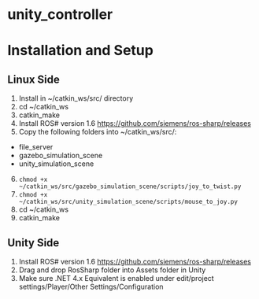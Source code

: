 # unity_controller

# Installation and Setup

## Linux Side

1. Install in ~/catkin_ws/src/ directory
2. cd ~/catkin_ws
3. catkin_make
4. Install ROS# version 1.6 https://github.com/siemens/ros-sharp/releases
5. Copy the following folders into ~/catkin_ws/src/:
  - file_server
  - gazebo_simulation_scene
  - unity_simulation_scene
6. `chmod +x ~/catkin_ws/src/gazebo_simulation_scene/scripts/joy_to_twist.py`
7. `chmod +x ~/catkin_ws/src/unity_simulation_scene/scripts/mouse_to_joy.py`
8. cd ~/catkin_ws
9. catkin_make

## Unity Side

1. Install ROS# version 1.6 https://github.com/siemens/ros-sharp/releases
2. Drag and drop RosSharp folder into Assets folder in Unity
3. Make sure .NET 4.x Equivalent is enabled under edit/project settings/Player/Other Settings/Configuration


